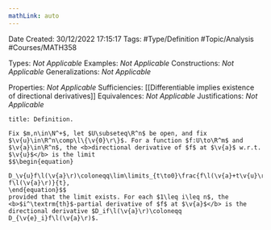 ```yaml
---
mathLink: auto
---
```


<div class="topSpace"></div>

Date Created: 30/12/2022 17:15:17
Tags: #Type/Definition #Topic/Analysis #Courses/MATH358

Types: <i>Not Applicable</i>
Examples: <i>Not Applicable</i>
Constructions: <i>Not Applicable</i>
Generalizations: <i>Not Applicable</i>

Properties: <i>Not Applicable</i>
Sufficiencies: [[Differentiable implies existence of directional derivatives]]
Equivalences: <i>Not Applicable</i>
Justifications: <i>Not Applicable</i>

``` ad-Definition
title: Definition.

Fix $m,n\in\N^+$, let $U\subseteq\R^n$ be open, and fix $\v{u}\in\R^n\comp\l\{\v{0}\r\}$. For a function $f:U\to\R^m$ and $\v{a}\in\R^n$, the <b>directional derivative of $f$ at $\v{a}$ w.r.t. $\v{u}$</b> is the limit
$$\begin{equation}
    D_\v{u}f\l(\v{a}\r)\coloneqq\lim\limits_{t\to0}\frac{f\l(\v{a}+t\v{u}\r)-f\l(\v{a}\r)}{t},
\end{equation}$$
provided that the limit exists. For each $1\leq i\leq n$, the <b>$i^\textrm{th}$-partial derivative of $f$ at $\v{a}$</b> is the directional derivative $D_if\l(\v{a}\r)\coloneqq D_{\v{e}_i}f\l(\v{a}\r)$.

```
